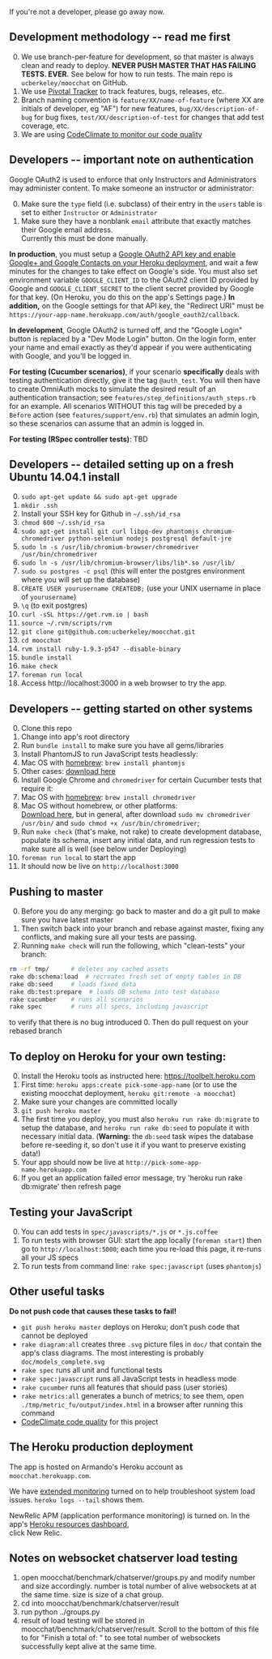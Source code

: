 If you're not a developer, please go away now.

## Development methodology -- read me first

0. We use branch-per-feature for development, so that master is always
clean and ready to deploy.  **NEVER PUSH MASTER THAT HAS FAILING TESTS.
EVER.**  See below for how to run tests.  The main repo is
`ucberkeley/moocchat` on GitHub. 
0. We use [Pivotal
Tracker](https://www.pivotaltracker.com/s/projects/1100148) to track
features, bugs, releases, etc.
0. Branch naming convention is `feature/XX/name-of-feature` (where XX
are initials of developer, eg "AF") for new features,
`bug/XX/description-of-bug` for bug fixes,
`test/XX/description-of-test` for changes that add test coverage, etc.
0. We are using [CodeClimate to monitor our code
quality](https://codeclimate.com/github/ucberkeley/moocchat)

## Developers -- important note on authentication

Google OAuth2 is used to enforce that only Instructors and
Administrators may administer content.  To make someone an instructor or
administrator:

0. Make sure the `type` field (i.e. subclass) of their entry
in the `users` table is set to either `Instructor` or `Administrator`
0. Make sure they have a nonblank `email` attribute that exactly
matches their Google email address.  
Currently this must be done manually.

**In production**, you must setup a [Google OAuth2 API
key and enable Google+ and Google Contacts on your Heroku
deployment](https://github.com/zquestz/omniauth-google-oauth2), and wait
a few minutes for the changes to take effect on Google's side.
You must also set environment variable `GOOGLE_CLIENT_ID` to the OAuth2 client ID
provided by Google and `GOOGLE_CLIENT_SECRET` to the client secret
provided by Google for that key.  (On Heroku, you do this
on the app's Settings page.)  **In addition,** on the
Google settings for that API key, the
"Redirect URI" must be
`https://your-app-name.herokuapp.com/auth/google_oauth2/callback`.

**In development**, Google OAuth2 is turned off, and the "Google Login"
button is replaced by a "Dev Mode Login" button.  On the login form,
enter your name and email exactly as they'd appear if you were
authenticating with Google, and you'll be logged in.

**For testing (Cucumber scenarios)**, if your scenario **specifically**
deals with testing authentication directly, give it the tag
`@auth_test`.  You will then have to create OmniAuth mocks to simulate
the desired result of an authentication transaction; see
`features/step_definitions/auth_steps.rb` for an example.  All
scenarios WITHOUT this tag will be preceded by a `Before` action (see
`features/support/env.rb`) that simulates an admin login, so these
scenarios can assume that an admin is logged in.

**For testing (RSpec controller tests)**:  TBD

## Developers -- detailed setting up on a fresh Ubuntu 14.04.1 install

0. `sudo apt-get update && sudo apt-get upgrade`
0. `mkdir .ssh`
0. Install your SSH key for Github in `~/.ssh/id_rsa`
0. `chmod 600 ~/.ssh/id_rsa`
0. `sudo apt-get install git curl libpq-dev phantomjs chromium-chromedriver python-selenium nodejs postgresql default-jre`
0. `sudo ln -s /usr/lib/chromium-browser/chromedriver /usr/bin/chromedriver`
0. `sudo ln -s /usr/lib/chromium-browser/libs/lib*.so /usr/lib/`
0. `sudo su postgres -c psql` (this will enter the postgres environment where you will set up the database)
0. `CREATE USER yourusername CREATEDB;` (use your UNIX username in place of `yourusername`)
0. `\q` (to exit postgres)
0. `curl -sSL https://get.rvm.io | bash`
0. `source ~/.rvm/scripts/rvm`
0. `git clone git@github.com:ucberkeley/moocchat.git`
0. `cd moocchat`
0. `rvm install ruby-1.9.3-p547 --disable-binary`
0. `bundle install`
0. `make check`
0. `foreman run local`
0. Access http://localhost:3000 in a web browser to try the app.

## Developers -- getting started on other systems

0. Clone this repo
0. Change into app's root directory
0. Run `bundle install` to make sure you have all gems/libraries
0. Install PhantomJS to run JavaScript tests headlessly:
  1. Mac OS with [homebrew](http://brew.sh): `brew install phantomjs`
  1. Other cases: [download here](phantomjs.org/download.html)
0. Install Google Chrome and `chromedriver` for certain Cucumber tests
that require it:
  1. Mac OS with [homebrew](http://brew.sh): `brew install chromedriver`
  1. Mac OS without homebrew, or other platforms:   
  [Download here](https://code.google.com/p/selenium/wiki/ChromeDriver), but in
  general, after download `sudo mv chromedriver /usr/bin/` and `sudo chmod +x /usr/bin/chromedriver`;
0. Run `make check` (that's make, not rake) to create development
database, populate its schema, insert any initial data, and run
regression tests to make sure all is well (see below under Deploying)
0. `foreman run local` to start the app
0. It should now be live on `http://localhost:3000`

## Pushing to master

0. Before you do any merging:  go back to master and do a git pull to make sure you have latest master
0. Then switch back into your branch and rebase against master, fixing any conflicts, and making sure all your tests are passing.
0. Running `make check` will run the following, which "clean-tests" your branch:

```bash
rm -rf tmp/      # deletes any cached assets
rake db:schema:load  # recreates fresh set of empty tables in DB
rake db:seed     # loads fixed data
rake db:test:prepare  # loads DB schema into test database
rake cucumber    # runs all scenarios
rake spec        # runs all specs, including javascript
```

to verify that there is no bug introduced
0. Then do pull request on your rebased branch

## To deploy on Heroku for your own testing:

0. Install the Heroku tools as instructed here: https://toolbelt.heroku.com
0. First time: `heroku apps:create pick-some-app-name` (or to use the existing moocchat deployment, `heroku git:remote -a moocchat`)
0. Make sure your changes are committed locally
0. `git push heroku master`
0. The first time you deploy, you must also `heroku run rake db:migrate`
to setup the database, and `heroku run rake db:seed` to populate it with
necessary initial data.  (**Warning:**  the `db:seed` task wipes the
database before re-seeding it, so don't use it if you want to preserve
existing data!)
0. Your app should now be live at `http://pick-some-app-name.herokuapp.com`
0. If you get an application failed error message, try 'heroku run rake db:migrate' then refresh page

## Testing your JavaScript

0. You can add tests in `spec/javascripts/*.js` or `*.js.coffee`
0. To run tests with browser GUI: start the app locally (`foreman start`)
then go to `http://localhost:5000`; each
time you re-load this page, it re-runs all your JS specs
0. To run tests from command line: `rake spec:javascript` (uses
`phantomjs`) 

## Other useful tasks

**Do not push code that causes these tasks to fail!**

* `git push heroku master` deploys on Heroku; don't push code that
cannot be deployed
* `rake diagram:all` creates three `.svg` picture files in `doc/` that
contain the app's class diagrams.  The most interesting is probably `doc/models_complete.svg`
* `rake spec` runs all unit and functional tests
* `rake spec:javascript` runs all JavaScript tests in headless mode
* `rake cucumber` runs all features that should pass (user stories)
* `rake metrics:all` generates a bunch of metrics; to see them, open
`./tmp/metric_fu/output/index.html` in a browser after running this
command
* [CodeClimate code
quality](https://codeclimate.com/github/ucberkeley/moocchat) for this project

## The Heroku production deployment

The app is hosted on Armando's Heroku account as
`moocchat.herokuapp.com`.

We have [extended monitoring](https://devcenter.heroku.com/articles/log-runtime-metrics) 
turned on to help troubleshoot system load issues.  `heroku logs --tail`
shows them.

NewRelic APM (application performance monitoring) is turned on.  In
the app's [Heroku resources
dashboard](https://dashboard-next.heroku.com/apps/moocchat/resources),  
click New Relic.

## Notes on websocket chatserver load testing
1. open moocchat/benchmark/chatserver/groups.py and modify number and size accordingly. number is total number of alive websockets at at the same time. size is size of a chat group.
2. cd into moocchat/benchmark/chatserver/result
3. run python ../groups.py
4. result of load testing will be stored in moocchat/benchmark/chatserver/result. Scroll to the bottom of this file to for "Finish a total of: " to see total number of websockets successfully kept alive at the same time.

